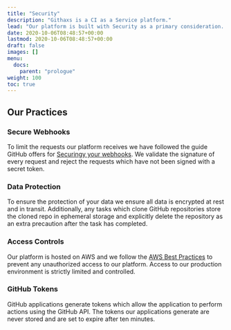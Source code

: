 ```yaml
---
title: "Security"
description: "Githaxs is a CI as a Service platform."
lead: "Our platform is built with Security as a primary consideration. We understand our responsibility to protect against any unauthorized access to our clients GitHub environment or application code."
date: 2020-10-06T08:48:57+00:00
lastmod: 2020-10-06T08:48:57+00:00
draft: false
images: []
menu:
  docs:
    parent: "prologue"
weight: 100
toc: true
---
```


## Our Practices

### Secure Webhooks

To limit the requests our platform receives we have followed the guide GitHub offers for [Securingy your webhooks](https://docs.github.com/en/developers/webhooks-and-events/securing-your-webhooks). We validate the signature of every request and reject the requests which have not been signed with a secret token.

### Data Protection

To ensure the protection of your data we ensure all data is encrypted at rest and in transit. Additionally, any tasks which clone GitHub repositories store the cloned repo in ephemeral storage and explicitly delete the repository as an extra precaution after the task has completed.

### Access Controls

Our platform is hosted on AWS and we follow the [AWS Best Practices](https://docs.aws.amazon.com/IAM/latest/UserGuide/best-practices.html) to prevent any unauthorized access to our platform. Access to our production environment is strictly limited and controlled.

### GitHub Tokens

GitHub applications generate tokens which allow the application to perform actions using the GitHub API. The tokens our applications generate are never stored and are set to expire after ten minutes.